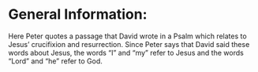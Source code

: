 # General Information:

Here Peter quotes a passage that David wrote in a Psalm which relates to Jesus’ crucifixion and resurrection. Since Peter says that David said these words about Jesus, the words “I” and “my” refer to Jesus and the words “Lord” and “he” refer to God.